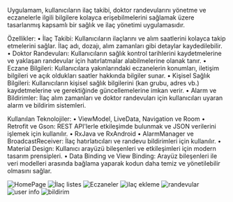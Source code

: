 Uygulamam, kullanıcıların ilaç takibi, doktor randevularını yönetme ve eczanelerle ilgili bilgilere kolayca erişebilmelerini sağlamak üzere tasarlanmış kapsamlı bir sağlık ve ilaç yönetimi uygulamasıdır.


Özellikler:
•	İlaç Takibi: Kullanıcıların ilaçlarını ve alım saatlerini kolayca takip etmelerini sağlar. İlaç adı, dozajı, alım zamanları gibi detaylar kaydedilebilir.
•	Doktor Randevuları: Kullanıcıların sağlık kontrol tarihlerini kaydetmelerine ve yaklaşan randevular için hatırlatmalar alabilmelerine olanak tanır.
•	Eczane Bilgileri: Kullanıcılara yakınlarındaki eczanelerin konumları, iletişim bilgileri ve açık oldukları saatler hakkında bilgiler sunar.
•	Kişisel Sağlık Bilgileri: Kullanıcıların kişisel sağlık bilgilerini (kan grubu, adres vb.) kaydetmelerine ve gerektiğinde güncellemelerine imkan verir.
•	Alarm ve Bildirimler: İlaç alım zamanları ve doktor randevuları için kullanıcıları uyaran alarm ve bildirim sistemleri.



Kullanılan Teknolojiler:
•	ViewModel, LiveData, Navigation ve Room 
•	Retrofit ve Gson: REST API'lerle etkileşimde bulunmak ve JSON verilerini işlemek için kullanılır.
•	RxJava ve RxAndroid
•	AlarmManager ve BroadcastReceiver: İlaç hatırlatıcıları ve randevu bildirimleri için kullanılır.
•	Material Design: Kullanıcı arayüzü bileşenleri ve etkileşimleri için modern tasarım prensipleri.
•	Data Binding ve View Binding: Arayüz bileşenleri ile veri modelleri arasında bağlama yaparak kodun daha temiz ve yönetilebilir olmasını sağlar.

![HomePage](Screenshot_20240213_185530.png)
![İlaç listes](Screenshot_20240207_211457.png)
![Eczaneler](Screenshot_20240207_210953.png)
![ilaç ekleme](Screenshot_20240207_211511.png)
![randevular](Screenshot_20240207_211559.png)
![user info](Screenshot_20240207_210927.png)
![bildirim](423903658_1086758442523486_6735644796324489555_n.jpg)

